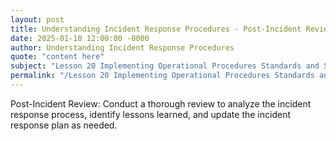 ```yaml
---
layout: post
title: Understanding Incident Response Procedures - Post-Incident Review
date: 2025-01-10 12:00:00 -0000
author: Understanding Incident Response Procedures
quote: "content here"
subject: "Lesson 20 Implementing Operational Procedures Standards and Specifications"
permalink: "/Lesson 20 Implementing Operational Procedures Standards and Specifications/Understanding Incident Response Procedures/Understanding Incident Response Procedures - Post-Incident Review"
---
```


Post-Incident Review: Conduct a thorough review to analyze the incident response process, identify lessons learned, and update the incident response plan as needed.
